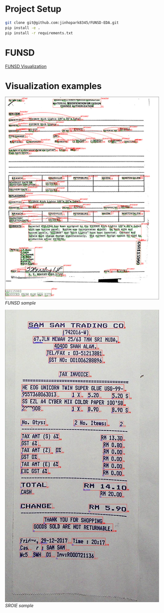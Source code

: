 
# Project Setup
```bash
git clone git@github.com:jinhopark8345/FUNSD-EDA.git
pip install -e .
pip install -r requirements.txt
```

# FUNSD 
[FUNSD Visualization](./eda/funsd/README.md) 


# Visualization examples

![sample2](./assets/funsd_vis_sample/716552.jpeg)
*FUNSD sample*

![sample2](./assets/sroie_vis_sample/X51005255805.jpeg)
*SROIE sample*

